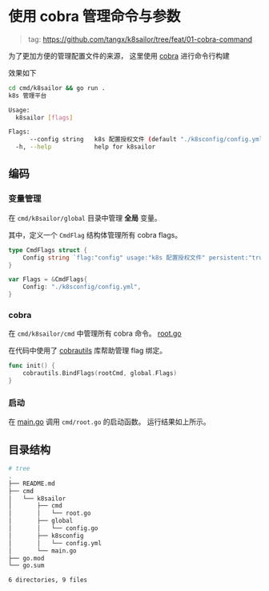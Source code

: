 # 使用 cobra 管理命令与参数

> tag: https://github.com/tangx/k8sailor/tree/feat/01-cobra-command

为了更加方便的管理配置文件的来源， 这里使用 [cobra](https://github.com/spf13/cobra) 进行命令行构建

效果如下

```bash
cd cmd/k8sailor && go run .
k8s 管理平台

Usage:
  k8sailor [flags]

Flags:
      --config string   k8s 配置授权文件 (default "./k8sconfig/config.yml")
  -h, --help            help for k8sailor
```

## 编码

### 变量管理

在 `cmd/k8sailor/global` 目录中管理 **全局** 变量。

其中，定义一个 `CmdFlag` 结构体管理所有 cobra flags。

```go
type CmdFlags struct {
	Config string `flag:"config" usage:"k8s 配置授权文件" persistent:"true"`
}

var Flags = &CmdFlags{
	Config: "./k8sconfig/config.yml",
}
```

### cobra

在 `cmd/k8sailor/cmd` 中管理所有 cobra 命令。 [root.go](/cmd/k8sailor/cmd/root.go)

在代码中使用了 [cobrautils](https://github.com/go-jarvis/cobrautils) 库帮助管理 flag 绑定。

```go
func init() {
	cobrautils.BindFlags(rootCmd, global.Flags)
}
```

### 启动

在 [main.go](/cmd/k8sailor/main.go) 调用 `cmd/root.go` 的启动函数。 运行结果如上所示。


## 目录结构

```bash
# tree 
.
├── README.md
├── cmd
│   └── k8sailor
│       ├── cmd
│       │   └── root.go
│       ├── global
│       │   └── config.go
│       ├── k8sconfig
│       │   └── config.yml
│       └── main.go
├── go.mod
└── go.sum

6 directories, 9 files
```